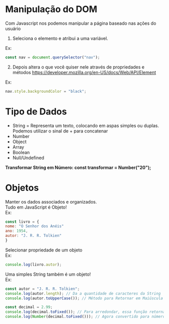 # Manipulação do DOM

<p>Com Javascript nos podemos manipular a página baseado nas ações do usuário</p>

1. Seleciona o elemento e atribui a uma variável.

Ex:

```javascript
const nav = document.querySelector("nav");
```

2. Depois altera o que você quiser nele através de propriedades e métodos
   <https://developer.mozilla.org/en-US/docs/Web/API/Element>

Ex:

```javascript
nav.style.backgroundColor = "black";
```

# Tipo de Dados

- String = Representa um texto, colocando em aspas simples ou duplas. <br>Podemos utilizar o sinal de + para concatenar
- Number
- Object
- Array
- Boolean
- Null/Undefined

**Transformar String em Número: const transformar = Number("20");**

# Objetos

<p>Manter os dados associados e organizados.<br>
Tudo em JavaScript é Objeto! <br>Ex:</p>

```javascript
const livro = {
nome: "O Senhor dos Anéis"
ano: 1954,
autor: "J. R. R. Tolkien"
}
```

<p>Selecionar propriedade de um objeto <br>Ex:</p>

```javascript
console.log(livro.autor);
```

<p>Uma simples String também é um objeto!<br>Ex:</p>

```javascript
const autor = "J. R. R. Tolkien";
console.log(autor.length); // Da a quantidade de caracteres da String
console.log(autor.toUpperCase()); // Método para Retornar em Maiúscula

const decimal = 2.99;
console.log(decimal.toFixed()); // Para arredondar, essa função retorna em String
console.log(Number(decimal.toFixed())); // Agora convertido para número
```
